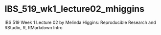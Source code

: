 # IBS_519_wk1_lecture02_mhiggins
IBS 519 Week 1 Lecture 02 by Melinda Higgins: Reproducible Research and RStudio, R, RMarkdown Intro
